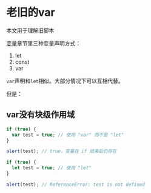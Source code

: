 # 老旧的var

本文用于理解旧脚本

[变量](0204变量.md)章节里三种变量声明方式：
1. let
2. const
3. var

`var`声明和`let`相似。大部分情况下可以互相代替。

但是：

## var没有块级作用域
```javascript
if (true) {
  var test = true; // 使用 "var" 而不是 "let"
}

alert(test); // true，变量在 if 结束后仍存在
```

```javascript
if (true) {
  let test = true; // 使用 "let"
}

alert(test); // ReferenceError: test is not defined
```